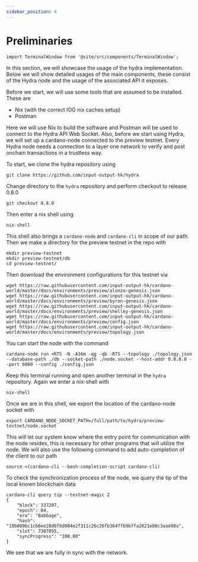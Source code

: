 ```yaml
---
sidebar_position: 4
---
```


# Preliminaries

```mdx-code-block
import TerminalWindow from '@site/src/components/TerminalWindow';
```
In this section, we will showcase the usage of the hydra implementation. Below we will show detailed usages of the main components, these consist of the Hydra node and the usage of the associated API it exposes.

Before we start, we will use some tools that are assumed to be installed. These are

- Nix (with the correct IOG nix caches setup)
- Postman

Here we will use Nix to build the software and Postman will be used to connect to the Hydra API Web Socket. Also, before we start using Hydra, we will set up a cardano-node connected to the preview testnet. Every Hydra node needs a connection to a layer one network to verify and post onchain transactions in a trustless way.
		
To start, we clone the hydra repository using

```
git clone https://github.com/input-output-hk/hydra
```

Change directory to the `hydra` repository and perform checkout to release 0.8.0

```
git checkout 0.8.0
```

Then enter a nix shell using

```
nix-shell
```

This shell also brings a `cardano-node` and `cardano-cli` in scope of our path. Then we make a directory for the preview testnet in the repo with

```
mkdir preview-testnet
mkdir preview-testnet/db
cd preview-testnet/
```

Then download the environment configurations for this testnet via

```
wget https://raw.githubusercontent.com/input-output-hk/cardano-world/master/docs/environments/preview/alonzo-genesis.json
wget https://raw.githubusercontent.com/input-output-hk/cardano-world/master/docs/environments/preview/byron-genesis.json
wget https://raw.githubusercontent.com/input-output-hk/cardano-world/master/docs/environments/preview/shelley-genesis.json
wget https://raw.githubusercontent.com/input-output-hk/cardano-world/master/docs/environments/preview/config.json
wget https://raw.githubusercontent.com/input-output-hk/cardano-world/master/docs/environments/preview/topology.json
```

You can start the node with the command

```
cardano-node run +RTS -N -A16m -qg -qb -RTS --topology ./topology.json --database-path ./db --socket-path ./node.socket --host-addr 0.0.0.0 --port 6000 --config ./config.json
```

Keep this terminal running and open another terminal in the `hydra` repository. Again we enter a nix-shell with

```
nix-shell
```

Once we are in this shell, we export the location of the cardano-node socket with

```
export CARDANO_NODE_SOCKET_PATH=/full/path/to/hydra/preview-testnet/node.socket
```

This will let our system know where the entry point for communication with the node resides, this is necessary for other programs that will utilize the node. We will also use the following command to add auto-completion of the client to our path
```
source <(cardano-cli --bash-completion-script cardano-cli)
```
To check the synchronization process of the node, we query the tip of the local known blockchain data

```
cardano-cli query tip --testnet-magic 2
{
	"block": 337207,
   	"epoch": 84,
   	"era": "Babbage",
   	"hash": "19b809bc1cb6ee28d6f6d004e2f311c26c26fb364ffb9bffa2821e00c3aae98a",
   	"slot": 7307855,
   	"syncProgress": "100.00"
}
```
We see that we are fully in sync with the network.